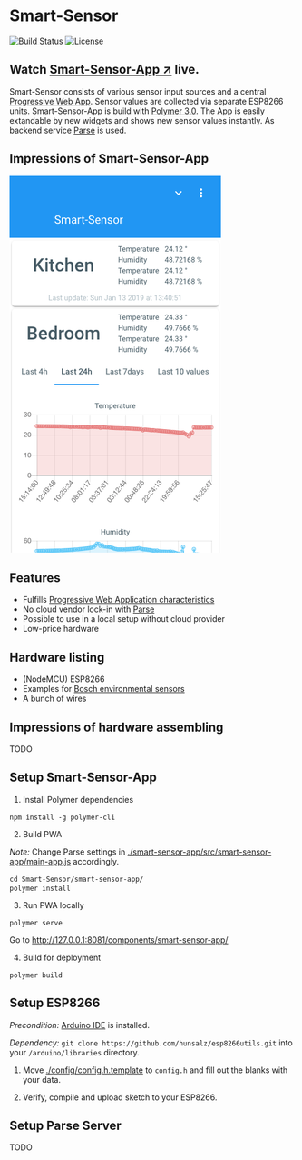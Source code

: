 # Smart-Sensor

[![Build Status](https://travis-ci.org/hunsalz/smart-sensor.svg?branch=master)](https://travis-ci.org/hunsalz/smart-sensor)
[![License](https://img.shields.io/badge/license-MIT%20License-blue.svg)](http://doge.mit-license.org)

## Watch [Smart-Sensor-App ↗](https://hunsalz.github.io/smart-sensor/) live.

Smart-Sensor consists of various sensor input sources and a central [Progressive Web App](https://en.wikipedia.org/wiki/Progressive_web_applications). Sensor values are collected via separate ESP8266 units. Smart-Sensor-App is build with [Polymer 3.0](https://polymer-library.polymer-project.org/3.0/docs/devguide/feature-overview). The App is easily extandable by new widgets and shows new sensor values instantly. As backend service [Parse](https://parseplatform.org/) is used.

## Impressions of Smart-Sensor-App

![Mobile view](./images/smart-sensor-mobile-view.png)

## Features

* Fulfills [Progressive Web Application characteristics](https://en.wikipedia.org/wiki/Progressive_web_applications#Characteristics)
* No cloud vendor lock-in with [Parse](https://parseplatform.org/)
* Possible to use in a local setup without cloud provider
* Low-price hardware

## Hardware listing

* (NodeMCU) ESP8266
* Examples for [Bosch environmental sensors](https://www.bosch-sensortec.com/bst/products/environmental/integrated_environmental_unit/overview_integratedenvironmentalunit)
* A bunch of wires

## Impressions of hardware assembling

TODO

## Setup Smart-Sensor-App

1. Install Polymer dependencies

```
npm install -g polymer-cli
```

2. Build PWA

*Note:* Change Parse settings in [./smart-sensor-app/src/smart-sensor-app/main-app.js](./smart-sensor-app/src/smart-sensor-app/main-app.js) accordingly.

```
cd Smart-Sensor/smart-sensor-app/
polymer install
```

3. Run PWA locally

```
polymer serve
```

Go to http://127.0.0.1:8081/components/smart-sensor-app/


4. Build for deployment

```
polymer build
```

## Setup ESP8266

*Precondition:* [Arduino IDE](https://github.com/arduino/Arduino) is installed.

*Dependency:* `git clone https://github.com/hunsalz/esp8266utils.git` into your `/arduino/libraries` directory.

1. Move [./config/config.h.template](./config/config.h.template) to `config.h` and fill out the blanks with your data.

2. Verify, compile and upload sketch to your ESP8266.

## Setup Parse Server

TODO